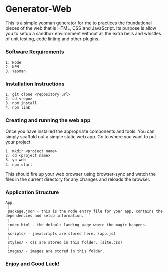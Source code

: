 # Generator-Web
This is a simple yeoman generator for me to practices the foundational pieces of the web that is HTML, CSS and JavaScript. Its purpose is allow you to setup a sandbox environment without all the extra bells and whistles of unit testing, code linting and other plugins.

### Software Requirements
```
1. Node
2. NPM
3. Yeoman 
```
### Installation Instructions
```
1. git clone <repository url>
2. cd <repo>
3. npm install
4. npm link
```
### Creating and running the web app
Once you have installed the appropriate components and tools. You can simply scaffold out a simple static web app. Go to where you want to put your project.

```
1. mkdir <project name>
2. cd <project name>
3. yo web
4. npm start
```
This should fire up your web browser using browser-sync and watch the files in the current directory for any changes and reloads the browser.

### Application Structure
```
App
 |
 package.json - this is the node entry file for your app, contains the dependencies and setup information.
 |
 index.html - the default landing page where the magic happens.
 |
 scripts/ - javascripts are stored here. (app.js)
 |
 styles/ - css are stored in this folder. (site.css)
 |
 images/ - images are stored in this folder.
```
### Enjoy and Good Luck!
